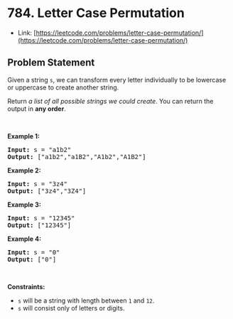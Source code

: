 # 784. Letter Case Permutation
- Link: [https://leetcode.com/problems/letter-case-permutation/](https://leetcode.com/problems/letter-case-permutation/)

## Problem Statement
<div><p>Given a string <code>s</code>, we can transform every letter individually to be lowercase or uppercase to create another string.</p>

<p>Return <em>a list of all possible strings we could create</em>. You can return the output&nbsp;in <strong>any order</strong>.</p>

<p>&nbsp;</p>
<p><strong>Example 1:</strong></p>

<pre><strong>Input:</strong> s = "a1b2"
<strong>Output:</strong> ["a1b2","a1B2","A1b2","A1B2"]
</pre>

<p><strong>Example 2:</strong></p>

<pre><strong>Input:</strong> s = "3z4"
<strong>Output:</strong> ["3z4","3Z4"]
</pre>

<p><strong>Example 3:</strong></p>

<pre><strong>Input:</strong> s = "12345"
<strong>Output:</strong> ["12345"]
</pre>

<p><strong>Example 4:</strong></p>

<pre><strong>Input:</strong> s = "0"
<strong>Output:</strong> ["0"]
</pre>

<p>&nbsp;</p>
<p><strong>Constraints:</strong></p>

<ul>
	<li><code>s</code> will be a string with length between <code>1</code> and <code>12</code>.</li>
	<li><code>s</code> will consist only of letters or digits.</li>
</ul>
</div>
